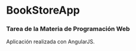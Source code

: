 # BookStoreApp
<h3>Tarea de la Materia de Programación Web</h3>
Aplicación realizada con AngularJS.
